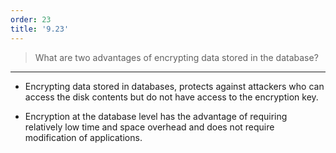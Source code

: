 ```yaml
---
order: 23
title: '9.23'
---
```

> What are two advantages of encrypting data stored in the database? 

--------------------------------

* Encrypting data stored in databases, protects against attackers who
can access the disk contents but do not have access to the encryption key. 

* Encryption at the database level has the advantage of requiring relatively
low time and space overhead and does not require modification of applications. 
